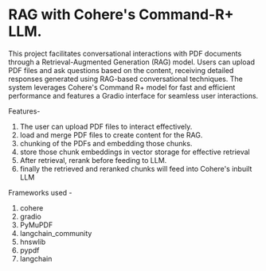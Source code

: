 # RAG with Cohere's Command-R+ LLM.
This project facilitates conversational interactions with PDF documents through a Retrieval-Augmented Generation (RAG) model. Users can upload PDF files and ask questions based on the content, receiving detailed responses generated using RAG-based conversational techniques. The system leverages Cohere's Command R+ model for fast and efficient performance and features a Gradio interface for seamless user interactions.

Features-
1. The user can upload PDF files to interact effectively.
2. load and merge PDF files to create content for the RAG.
3. chunking of the PDFs and embedding those chunks.
4. store those chunk embeddings in vector storage for effective retrieval
5. After retrieval, rerank before feeding to LLM.
6. finally the retrieved and reranked chunks will feed into Cohere's inbuilt LLM

Frameworks used - 
1.  cohere
2.  gradio
3.  PyMuPDF
4.  langchain_community
5.  hnswlib
6.  pypdf
7.  langchain
